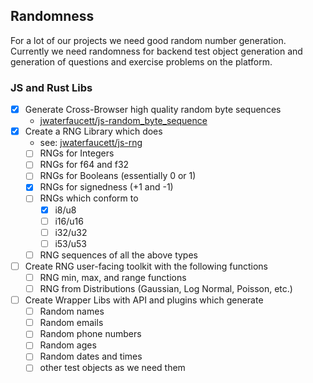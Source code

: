 ## Randomness

For a lot of our projects we need good random number generation.
Currently we need randomness for backend test object generation and generation of questions and exercise problems on the platform.


### JS and Rust Libs

- [x] Generate Cross-Browser high quality random byte sequences
  -  [jwaterfaucett/js-random_byte_sequence](https://github.com/jwaterfaucett/js-random_byte_sequence)
- [x] Create a RNG Library which does
  - see: [jwaterfaucett/js-rng](https://github.com/jwaterfaucett/js-rng)
  - [ ] RNGs for Integers
  - [ ] RNGs for f64 and f32
  - [ ] RNGs for Booleans (essentially 0 or 1)
  - [x] RNGs for signedness (+1 and -1)
  - [ ] RNGs which conform to
      - [x] i8/u8
      - [ ] i16/u16
      - [ ] i32/u32
      - [ ] i53/u53
  - [ ] RNG sequences of all the above types
- [ ] Create RNG user-facing toolkit with the following functions
  - [ ] RNG min, max, and range functions
  - [ ] RNG from Distributions (Gaussian, Log Normal, Poisson, etc.)
- [ ] Create Wrapper Libs with API and plugins which generate
  - [ ] Random names
  - [ ] Random emails
  - [ ] Random phone numbers
  - [ ] Random ages
  - [ ] Random dates and times
  - [ ] other test objects as we need them
